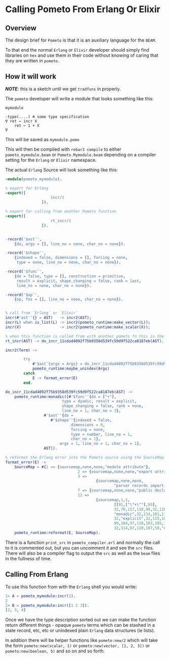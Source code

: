 # Calling Pometo From Erlang Or Elixir

## Overview

The design brief for `Pometo` is that it is an auxiliary language for the `BEAM`.

To that end the normal `Erlang` or `Elixir` developer should simply find libraries on `hex` and use them in their code without knowing of caring that they are written in `pometo`.

## How it will work

***NOTE***: this is a sketch until we get `tradfuns` in properly.

The `pometo` developer will write a module that looks something like this:

```apl
mymodule

-type(....) ⍝ some type specification
∇ ret ← incr X
	ret ← 1 + X
∇
```

This will be saved as `mymodule.pomo`

This will then be compiled with `rebar3 compile` to either `pometo_mymodule.beam` or `Pometo.Mymodule.beam` depending on a compiler setting for the `Erlang` or `Elixir` namespace.

The actual `Erlang` Source will look something like this:

```erl
-module(pometo_mymodule).

% export for Erlang
-export([
					incr/1
				]).

% export for calling from another Pometo function
-export([
					rt_incr/1
				]).


-record('$ast¯',
	{do, args = [], line_no = none, char_no = none}).

-record('$shape¯',
	{indexed = false, dimensions = [], forcing = none,
	 type = none, line_no = none, char_no = none}).

-record('$func¯',
	{do = false, type = [], construction = primitive,
	 result = explicit, shape_changing = false, rank = last,
	 line_no = none, char_no = none}).

-record('$op¯',
	{op, fns = [], line_no = none, char_no = none}).


% call from `Erlang` or `Elixir`
incr(#'ast¯'{} = AST)   -> incr2(AST);
incr(L) when is_list(L) -> incr2(pometo_runtime:make_vector(L));
incr(X)                 -> incr2(pometo_runtime:make_scalar(X));

% when this function is called from with another pometo fn this is the entry point
rt_incr(AST) -> do_incr_11cdad4092f75b9358d539fc59d9f522ca8187eb(AST).

incr2(Term) ->

		try
			#'$ast¯{args = Args} = do_incr_11cdad4092f75b9358d539fc59d9f522ca8187eb(AST),
			pometo_runtime:maybe_unindex(Args)
		catch
			E -> format_error(E)
		end.

do_incr_11cdad4092f75b9358d539fc59d9f522ca8187eb(AST) ->
	pometo_runtime:monadic([#'$func¯'{do = ["+"],
						 type = dyadic, result = explicit,
						 shape_changing = false, rank = none,
						 line_no = 1, char_no = 3},
				 #'$ast¯'{do =
					#'$shape¯'{indexed = false,
							 dimensions = 0,
							 forcing = none,
							 type = number, line_no = 1,
							 char_no = 1},
						args = 1, line_no = 1, char_no = 1},
				 AST]).

% reformat the Erlang error into the Pometo source using the SourceMap
format_error(E) ->
	SourceMap = #{1 => {sourcemap,none,none,"module attribute"},
								2 => {sourcemap,none,none,"export attribute"},
								3 =>
										{sourcemap,none,none,
												"parser records import definition"},
								7 => {sourcemap,none,none,"public declaration of run/0"},
								12 =>
										{sourcemap,1,1,
												[[91,["\"+\""],93],
												32,70,117,110,99,32,116,121,112,101,58,
												"monadic",32,114,101,115,117,108,116,58,
												32,"explicit",32,115,104,97,112,101,32,
												99,104,97,110,103,105,110,103,58,"false",
												32,114,97,110,107,58,"none",10]}},
	pometo_runtime:reformat(E, SourceMap).
```

There is a function `print_src` in `pometo_compiler.erl` and normally the call to it is commented out, but you can uncomment it and see the `src` files. There will also be a compiler flag to output the `src` as well as the `beam` files in the fullness of time.

## Calling From Erlang

To use this function from with the `Erlang` shell you would write:

```erlang
1> A = pometo_mymodule:incr(1).
2
2> B = pometo_mymodule:incr([1 2 3]).
[2, 3, 4]
```

Once we have the type description sorted out we can make the function return different things - opaque `pometo` terms which can be stashed in a state record, etc, etc or unindexed plain `Erlang` data structures (ie lists).

In addition there will be helper functions like `pometo:new/2` which will take the form `pometo:new(scalar, 1)` or `pometo:new(vector, [1, 2, 3])` or `pometo:new(boolean, 5)` and so on and so forth.